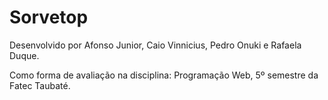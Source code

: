 # Sorvetop

Desenvolvido por Afonso Junior, Caio Vinnicius, Pedro Onuki e Rafaela Duque. 

Como forma de avaliação na disciplina: Programação Web, 5º semestre da Fatec Taubaté.
                  
